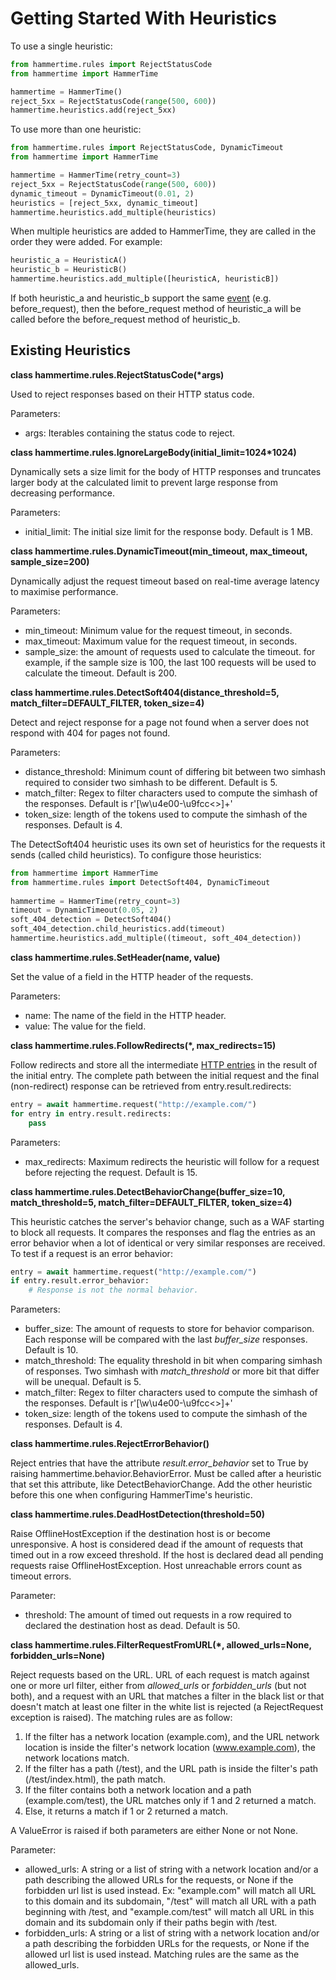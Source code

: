 # Getting Started With Heuristics

To use a single heuristic:

```python
from hammertime.rules import RejectStatusCode
from hammertime import HammerTime

hammertime = HammerTime()
reject_5xx = RejectStatusCode(range(500, 600))
hammertime.heuristics.add(reject_5xx)
```

To use more than one heuristic:

```python
from hammertime.rules import RejectStatusCode, DynamicTimeout
from hammertime import HammerTime

hammertime = HammerTime(retry_count=3)
reject_5xx = RejectStatusCode(range(500, 600))
dynamic_timeout = DynamicTimeout(0.01, 2)
heuristics = [reject_5xx, dynamic_timeout]
hammertime.heuristics.add_multiple(heuristics)
```

When multiple heuristics are added to HammerTime, they are called in the order they were added. For example:

```python
heuristic_a = HeuristicA()
heuristic_b = HeuristicB()
hammertime.heuristics.add_multiple([heuristicA, heuristicB])
```

If both heuristic_a and heuristic_b support the same [event](create_heuristics.md#events) (e.g. before_request), then 
the before_request method of heuristic_a will be called before the before_request method of heuristic_b.


## Existing Heuristics

**class hammertime.rules.RejectStatusCode(\*args)**

Used to reject responses based on their HTTP status code.

Parameters:

* args: Iterables containing the status code to reject.

**class hammertime.rules.IgnoreLargeBody(initial_limit=1024\*1024)**
    
Dynamically sets a size limit for the body of HTTP responses and truncates larger body at the calculated limit to 
prevent large response from decreasing performance.
  
Parameters:

* initial_limit: The initial size limit for the response body. Default is 1 MB.

**class hammertime.rules.DynamicTimeout(min_timeout, max_timeout, sample_size=200)**
    
Dynamically adjust the request timeout based on real-time average latency to maximise performance.
  
Parameters:

* min_timeout: Minimum value for the request timeout, in seconds.
* max_timeout: Maximum value for the request timeout, in seconds.
* sample_size: the amount of requests used to calculate the timeout. for example, if the sample size is 100, the last 
               100 requests will be used to calculate the timeout. Default is 200.

**class hammertime.rules.DetectSoft404(distance_threshold=5, match_filter=DEFAULT_FILTER, token_size=4)**
    
Detect and reject response for a page not found when a server does not respond with 404 for pages not found.
  
Parameters:

* distance_threshold: Minimum count of differing bit between two simhash required to consider two simhash to be 
                      different. Default is 5.
* match_filter: Regex to filter characters used to compute the simhash of the responses. Default is 
                r'[\w\u4e00-\u9fcc<>]+'
* token_size: length of the tokens used to compute the simhash of the responses. Default is 4.

The DetectSoft404 heuristic uses its own set of heuristics for the requests it sends (called child heuristics). To 
configure those heuristics:

```python
from hammertime import HammerTime
from hammertime.rules import DetectSoft404, DynamicTimeout
  
hammertime = HammerTime(retry_count=3)
timeout = DynamicTimeout(0.05, 2)
soft_404_detection = DetectSoft404()
soft_404_detection.child_heuristics.add(timeout)
hammertime.heuristics.add_multiple((timeout, soft_404_detection))
```

**class hammertime.rules.SetHeader(name, value)**

Set the value of a field in the HTTP header of the requests.

Parameters:

* name: The name of the field in the HTTP header.
* value: The value for the field.


**class hammertime.rules.FollowRedirects(\*, max_redirects=15)**

Follow redirects and store all the intermediate [HTTP entries](reference.md#entry) in the result of the initial entry. 
The complete path between the initial request and the final (non-redirect) response can be retrieved from 
entry.result.redirects:
```python
entry = await hammertime.request("http://example.com/")
for entry in entry.result.redirects:
    pass
```

Parameters:

* max_redirects: Maximum redirects the heuristic will follow for a request before rejecting the request. Default is 15.


**class hammertime.rules.DetectBehaviorChange(buffer_size=10, match_threshold=5, match_filter=DEFAULT_FILTER, 
                                              token_size=4)**

This heuristic catches the server's behavior change, such as a WAF starting to block all requests. It compares the 
responses and flag the entries as an error behavior when a lot of identical or very similar responses are received.
To test if a request is an error behavior:
```python
entry = await hammertime.request("http://example.com/")
if entry.result.error_behavior:
    # Response is not the normal behavior.
```

Parameters:

* buffer_size: The amount of requests to store for behavior comparison. Each response will be compared with the last 
               *buffer_size* responses. Default is 10.
* match_threshold: The equality threshold in bit when comparing simhash of responses. Two simhash with *match_threshold*
                   or more bit that differ will be unequal. Default is 5.
* match_filter: Regex to filter characters used to compute the simhash of the responses. Default is 
                r'[\w\u4e00-\u9fcc<>]+'
* token_size: length of the tokens used to compute the simhash of the responses. Default is 4.


**class hammertime.rules.RejectErrorBehavior()**

Reject entries that have the attribute *result.error_behavior* set to True by raising hammertime.behavior.BehaviorError.
 Must be called after a heuristic that set this attribute, like DetectBehaviorChange. Add the other heuristic before 
this one when configuring HammerTime's heuristic.


**class hammertime.rules.DeadHostDetection(threshold=50)**

Raise OfflineHostException if the destination host is or become unresponsive. A host is considered dead if the amount of
 requests that timed out in a row exceed threshold. If the host is declared dead all pending requests raise 
 OfflineHostException. Host unreachable errors count as timeout errors.

Parameter:

* threshold: The amount of timed out requests in a row required to declared the destination host as dead. Default is 50.


**class hammertime.rules.FilterRequestFromURL(\*, allowed_urls=None, forbidden_urls=None)**

Reject requests based on the URL. URL of each request is match against one or more url filter, either from 
*allowed_urls* or *forbidden_urls* (but not both), and a request with an URL that matches a filter in the black list or 
that doesn't match at least one filter in the white list is rejected (a RejectRequest exception is raised). The matching
 rules are as follow:
 1. If the filter has a network location (example.com), and the URL network location is inside the filter's network 
    location (www.example.com), the network locations match.
 2. If the filter has a path (/test), and the URL path is inside the filter's path (/test/index.html), the path match.
 3. If the filter contains both a network location and a path (example.com/test), the URL matches only if 1 and 2 
    returned a match.
 4. Else, it returns a match if 1 or 2 returned a match.

A ValueError is raised if both parameters are either None or not None.

Parameter:

* allowed_urls: A string or a list of string with a network location and/or a path describing the allowed URLs for the 
                requests, or None if the forbidden url list is used instead. Ex: "example.com" will match all URL
                to this domain and its subdomain, "/test" will match all URL with a path beginning with /test, and 
                "example.com/test" will match all URL in this domain and its subdomain only if their paths begin with
                /test.
* forbidden_urls: A string or a list of string with a network location and/or a path describing the forbidden URLs for 
                  the requests, or None if the allowed url list is used instead. Matching rules are the same as the 
                  allowed_urls.
